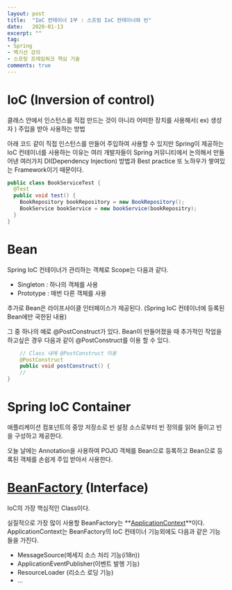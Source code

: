 ```yaml
---
layout: post
title:  "IoC 컨테이너 1부 : 스프링 IoC 컨테이너와 빈"
date:   2020-01-13
excerpt: ""
tag:
- Spring
- 백기선 강의
- 스프링 프레임워크 핵심 기술
comments: true
---
```


# IoC (Inversion of control)

클래스 안에서 인스턴스를 직접 만드는 것이 아니라 어떠한 장치를 사용해서( ex) 생성자 ) 주입을 받아 사용하는 방법

아래 코드 같이 직접 인스턴스를 만들어 주입하여 사용할 수 있지만 Spring이 제공하는 IoC 컨테이너를 사용하는 이유는 
여러 개발자들이 Spring 커뮤니티에서 논의해서 만들어낸 여러가지 DI(Dependency Injection) 방법과 Best practice 또 노하우가 쌓여있는 Framework이기 때문이다.
```java
public class BookServiceTest {
  @Test
  public void test() {
    BookRepository bookRepository = new BookRepository();
    BookService bookService = new bookService(bookRepositry);
  }
}
```

# Bean
Spring IoC 컨테이너가 관리하는 객체로 Scope는 다음과 같다.
 - Singleton : 하나의 객체를 사용
 - Prototype : 매번 다른 객체를 사용

추가로 Bean은 라이프사이클 인터페이스가 제공된다. (Spring IoC 컨테이너에 등록된 Bean에만 국한된 내용)

그 중 하나의 예로 @PostConstruct가 있다. Bean이 만들어졌을 때 추가적인 작업을 하고싶은 경우 다음과 같이 @PostConstruct를 이용 할 수 있다.
```java
    // Class 내에 @PostConstruct 이용
    @PostConstruct
    public void postConstruct() {
    //
}
```
    
# Spring IoC Container
애플리케이션 컴포넌트의 중앙 저장소로 빈 설정 소스로부터 빈 정의를 읽어 들이고 빈을 구성하고 제공한다.

오늘 날에는 Annotation을 사용하여 POJO 객체를 Bean으로 등록하고 Bean으로 등록된 객체를 손쉽게 주입 받아서 사용한다.


# [BeanFactory](https://docs.spring.io/spring-framework/docs/5.0.8.RELEASE/javadoc-api/org/springframework/beans/factory/BeanFactory.html) (Interface)
IoC의 가장 핵심적인 Class이다.

실질적으로 가장 많이 사용할 BeanFactory는 **[ApplicationContext](https://docs.spring.io/spring-framework/docs/5.0.8.RELEASE/javadoc-api/org/springframework/context/ApplicationContext.html)**이다.
ApplicationContext는 BeanFactory의 IoC 컨테이너 기능외에도 다음과 같은 기능들을 가진다.
 - MessageSource(메세지 소스 처리 기능(i18n))
 - ApplicationEventPublisher(이벤트 발행 기능)
 - ResourceLoader (리소스 로딩 기능)
 - ...
